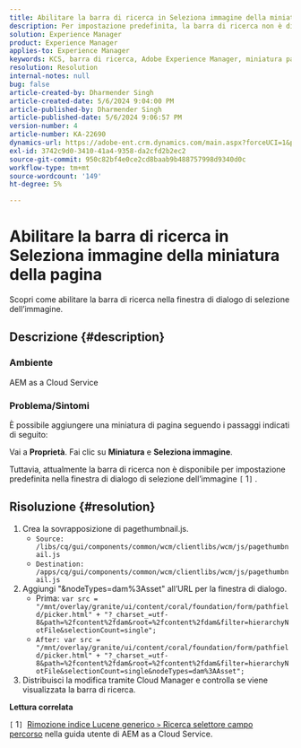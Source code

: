 ```yaml
---
title: Abilitare la barra di ricerca in Seleziona immagine della miniatura della pagina
description: Per impostazione predefinita, la barra di ricerca non è disponibile nella finestra di dialogo di selezione dell’immagine.
solution: Experience Manager
product: Experience Manager
applies-to: Experience Manager
keywords: KCS, barra di ricerca, Adobe Experience Manager, miniatura pagina, indice Lucene generico
resolution: Resolution
internal-notes: null
bug: false
article-created-by: Dharmender Singh
article-created-date: 5/6/2024 9:04:00 PM
article-published-by: Dharmender Singh
article-published-date: 5/6/2024 9:06:57 PM
version-number: 4
article-number: KA-22690
dynamics-url: https://adobe-ent.crm.dynamics.com/main.aspx?forceUCI=1&pagetype=entityrecord&etn=knowledgearticle&id=07b64f26-ec0b-ef11-9f8a-6045bd006b25
exl-id: 3742c9d0-3410-41a4-9358-da2cfd2b2ec2
source-git-commit: 950c82bf4e0ce2cd8baab9b488757998d9340d0c
workflow-type: tm+mt
source-wordcount: '149'
ht-degree: 5%

---
```


# Abilitare la barra di ricerca in Seleziona immagine della miniatura della pagina


Scopri come abilitare la barra di ricerca nella finestra di dialogo di selezione dell’immagine.

## Descrizione {#description}


### Ambiente

AEM as a Cloud Service

### Problema/Sintomi

È possibile aggiungere una miniatura di pagina seguendo i passaggi indicati di seguito:

Vai a <b>Proprietà</b>. Fai clic su <b>Miniatura</b> e <b>Seleziona immagine</b>.

Tuttavia, attualmente la barra di ricerca non è disponibile per impostazione predefinita nella finestra di dialogo di selezione dell’immagine `[` 1`]` .






## Risoluzione {#resolution}


1. Crea la sovrapposizione di pagethumbnail.js.
   - `Source: /libs/cq/gui/components/common/wcm/clientlibs/wcm/js/pagethumbnail.js`
   - `Destination: /apps/cq/gui/components/common/wcm/clientlibs/wcm/js/pagethumbnail.js`
2. Aggiungi &quot;&amp;nodeTypes=dam%3Asset&quot; all’URL per la finestra di dialogo.
   - Prima: `var src = "/mnt/overlay/granite/ui/content/coral/foundation/form/pathfield/picker.html" + "?_charset_=utf-8&path=%2fcontent%2fdam&root=%2fcontent%2fdam&filter=hierarchyNotFile&selectionCount=single";`
   - `After: var src = "/mnt/overlay/granite/ui/content/coral/foundation/form/pathfield/picker.html" + "?_charset_=utf-8&path=%2fcontent%2fdam&root=%2fcontent%2fdam&filter=hierarchyNotFile&selectionCount=single&nodeTypes=dam%3AAsset";`
3. Distribuisci la modifica tramite Cloud Manager e controlla se viene visualizzata la barra di ricerca.




<b>Lettura correlata</b>

`[` 1`]`  [Rimozione indice Lucene generico `>`  Ricerca selettore campo percorso](https://experienceleague.adobe.com/docs/experience-manager-cloud-service/content/operations/removal-generic-lucene-index.html?lang=en#author-instance) nella guida utente di AEM as a Cloud Service.

